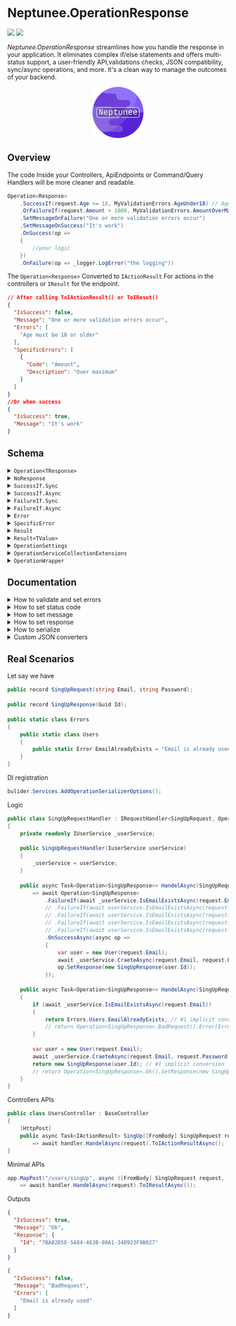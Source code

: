 # Neptunee.OperationResponse

![](https://img.shields.io/nuget/dt/Neptunee.OperationResponse)   [![](https://img.shields.io/nuget/v/Neptunee.OperationResponse)](https://www.nuget.org/packages/Neptunee.OperationResponse)

*Neptunee.OperationResponse* streamlines how you handle the response in your application. It eliminates complex if/else statements and offers multi-status support, a user-friendly API,validations checks, JSON compatibility, sync/async operations, and more. It's a clean way to manage the outcomes of your backend.

<p align="center">
<img width="23%" src="icon.png"  alt="icon"/>

## Overview

The code Inside your Controllers, ApiEndpoints or Command/Query Handlers will be more cleaner and readable.

```csharp
Operation<Response>
    .SuccessIf(request.Age >= 18, MyValidationErrors.AgeUnder18) // AgeUnder18 is new Error("Age must be 18 or older")
    .OrFailureIf(request.Amount > 1000, MyValidationErrors.AmountOverMax) // AmountOverMax is new SpecificError("Amount","Over maximum") 
    .SetMessageOnFailure("One or more validation errors occur")
    .SetMessageOnSuccess("It's work")
    .OnSuccess(op =>
    {
        //your logic
    })
    .OnFailure(op => _logger.LogError("the logging"))
```

The `Operation<Response>` Converted to `IActionResult` For actions in the controllers or `IResult` for the endpoint.

```json
// After calling ToIActionResult() or ToIResut()
{
  "IsSuccess": false,
  "Message": "One or more validation errors occur",
  "Errors": [
    "Age must be 18 or older"
  ],
  "SpecificErrors": [
    {
      "Code": "Amount", 
      "Description": "Over maximum"
    }
  ]
}
//Or when success
{
  "IsSuccess": true,
  "Message": "It's work"
}
```

## Schema

<details>
  <summary><code>Operation&lt;TResponse&gt;</code></summary>

#### Properties

| Property           | Type                         | Description                                                                                                                                                                                                                                                      |
|--------------------|------------------------------|------------------------------------------------------------------------------------------------------------------------------------------------------------------------------------------------------------------------------------------------------------------|
| **Message**        | `string?`                    | An optional message providing additional information or context related to the operation.<br/> The default serialized message is the name of `StatusCode` (e.g., Ok, BadRequest, etc.).                                                                          |                                 |
| **Response**       | `TResponse?`                 | The actual response data of the operation.                                                                                                                                                                                                                       |
| **Errors**         | `IReadOnlyCollection<Error>` | List of ([Error](src/Errors/Error.cs) or [SpecificError](src/Errors/SpecificError.cs)) associated with the operation.                                                                                                                                            |
| **HttpStatusCode** | `HttpStatusCode`             | [HttpStatusCode](https://github.com/dotnet/aspnetcore/blob/main/src/Http/Http.Abstractions/src/StatusCodes.cs) enum represents the HTTP status code returned by the operation.<br/> The default status `Ok` if errors property is empty or will be `BadRequest`. |
| **ExternalProps**  | `ExternalProps`              | [ExternalProps](src/ExternalProps.cs) object provides external properties provided based on the operation, actually it's a `Dictionary<string,string>`.                                                                                                          |
| **IsSuccess**      | `bool`                       | Indicates if the operation was successful.                                                                                                                                                                                                                       |
| **IsFailure**      | `bool`                       | Indicates if the operation has failed.                                                                                                                                                                                                                           |

#### Methods

| Method                                                        | Description                                               |
|---------------------------------------------------------------|-----------------------------------------------------------|
| `SetResponse(TResponse? response)`                            | Sets the response of the operation.                       |
| `SetMessage(string? message, bool overwrite = false)`         | Sets the message related to the operation.                |
| `SetMessageOnSuccess(string message, bool overwrite = false)` | Sets the message when operation is success.               |
| `SetMessageOnFailure(string message, bool overwrite = false)` | Sets the message when operation is failure.               |
| `SetStatusCode(HttpStatusCode statusCode)`                    | Sets the HTTP status code.                                |
| `Error(Error error)`                                          | Adds an error to the operation.                           |
| `ExternalProp<TValue>(string key, TValue value)`              | Adds an external property to the operation.               |
| `OnSuccess(Action<Operation<TResponse>> action)`              | Executes an action when operation is success.             |
| `OnSuccessAsync(Func<Operation<TResponse>, Task> task)`       | Asynchronously executes a task when operation is success. |
| `OnFailure(Action<Operation<TResponse>> action)`              | Executes an action when operation is failure.             |
| `OnFailureAsync(Func<Operation<TResponse>, Task> task)`       | Asynchronously executes a task when operation is failure. |

#### Static Factory Methods

| Method                               | Description                                                              |
|--------------------------------------|--------------------------------------------------------------------------|
| `Unknown()`                          | Creates an `Operation<TResponse>` with an unknown status.                |
| `Ok(string? message = null)`         | Creates a successful `Operation<TResponse>` with an optional message.    |
| `BadRequest(string? message = null)` | Creates a failed `Operation<TResponse>` with an optional message.        |
| `Result(Result result)`              | Creates an `Operation<TResponse>` from an `Result`.                      |
| `Result(Result<TResponse> result)`   | Creates an `Operation<TResponse>` from an `Result` with a response data. |

</details>
<details>
  <summary><code>NoResponse</code></summary>

The [NoResponse](src/NoResponse.cs) is abstract record to define that operation will not return actual response data.

</details>
<details>
    <summary><code>SuccessIf.Sync</code></summary>

###### Partial of `Operation<TResponse>`

#### Methods

| Method                                                                     | Description                                                                                                                                                                                                                       |
|----------------------------------------------------------------------------|-----------------------------------------------------------------------------------------------------------------------------------------------------------------------------------------------------------------------------------|
| `OrSuccessIf(bool predicate, Action<Operation<TResponse>> onFalse)`        | Executes the provided action `onFalse` on the current `Operation<TResponse>` if the provided boolean `predicate` is `false`, otherwise do nothing.                                                                                |
| `OrSuccessIf(bool predicate, Error errorOnFalse)`                          | Adds the provided error `errorOnFalse` to the current `Operation<TResponse>` if the provided boolean `predicate` is `false`, otherwise do nothing.                                                                                |
| `OrSuccessIf(Func<bool> predicate, Action<Operation<TResponse>> onFalse)`  | Executes the provided action `onFalse` on the current `Operation<TResponse>` if the boolean result of the provided predicate function is `false`, otherwise do nothing.                                                           |
| `OrSuccessIf(Func<bool> predicate, Error errorOnFalse)`                    | Adds the provided error `errorOnFalse` to the current `Operation<TResponse>` if the boolean result of the provided predicate function is `false`, otherwise do nothing.                                                           |
| `OrIf(Result result)`                                                      | Modifies the current `Operation<TResponse>` based on the properties of the provided `result`.                                                                                                                                     |
| `OrIf(Func<Result> result)`                                                | Modifies the current `Operation<TResponse>` based on the properties of the provided `result` obtained through the function.                                                                                                       |
| `AndSuccessIf(Func<bool> predicate, Action<Operation<TResponse>> onFalse)` | If the current `Operation<TResponse>` is still a success, executes the provided action `onFalse` on the current `Operation<TResponse>` if the boolean result of the provided predicate function is `false`, otherwise do nothing. |
| `AndSuccessIf(Func<bool> predicate, Error errorOnFalse)`                   | If the current `Operation<TResponse>` is still a success, adds the provided error `errorOnFalse` to the current `Operation<TResponse>` if the boolean result of the provided predicate function is `false`, otherwise do nothing. |
| `AndIf(Func<Result> result)`                                               | If the current `Operation<TResponse>` is still a success, modifies it based on the properties of the provided `result` obtained through the function.                                                                             |

#### Static Factory Methods

| Method                                                                  | Description                                                                                                                                                                                                                |
|-------------------------------------------------------------------------|----------------------------------------------------------------------------------------------------------------------------------------------------------------------------------------------------------------------------|
| `SuccessIf(bool predicate, Action<Operation<TResponse>> onFalse)`       | Creates a new unknown `Operation<TResponse>`, then executes the provided action `onFalse` on the current `Operation<TResponse>` if the provided boolean `predicate` is `false`, otherwise do nothing.                      |
| `SuccessIf(bool predicate, Error errorOnFalse)`                         | Creates a new unknown `Operation<TResponse>`, then adds the provided error `errorOnFalse` to the current `Operation<TResponse>` if the provided boolean `predicate` is `false`, otherwise do nothing.                      |
| `SuccessIf(Func<bool> predicate, Action<Operation<TResponse>> onFalse)` | Creates a new unknown `Operation<TResponse>`, then executes the provided action `onFalse` on the current `Operation<TResponse>` if the boolean result of the provided predicate function is `false`, otherwise do nothing. |
| `SuccessIf(Func<bool> predicate, Error errorOnFalse)`                   | Creates a new unknown `Operation<TResponse>`, then adds the provided error `errorOnFalse` to the current `Operation<TResponse>` if the boolean result of the provided predicate function is `false`, otherwise do nothing. |
| `If(Result result)`                                                     | Creates a new unknown `Operation<TResponse>`, then modifies the current `Operation<TResponse>` based on the properties of the provided `result`.                                                                           |

</details>
<details>
    <summary><code>SuccessIf.Async</code></summary>

Asynchronous method of `SuccessIf.Sync`.

#### Methods

| Method                                                                                |
|---------------------------------------------------------------------------------------|
| `OrSuccessIfAsync(Func<Task<bool>> predicate, Action<Operation<TResponse>> onFalse)`  |
| `OrSuccessIfAsync(Func<Task<bool>> predicate, Error errorOnFalse)`                    |
| `OrIfAsync(Func<Task<Result>> result)`                                                |
| `AndSuccessIfAsync(Func<Task<bool>> predicate, Action<Operation<TResponse>> onFalse)` |
| `AndSuccessIfAsync(Func<Task<bool>> predicate, Error errorOnFalse)`                   |
| `AndIfAsync(Func<Task<Result>> result)`                                               |

#### Static Factory Methods

| Method                                                                             |
|------------------------------------------------------------------------------------|
| `SuccessIfAsync(Func<Task<bool>> predicate, Action<Operation<TResponse>> onFalse)` |
| `SuccessIfAsync(Func<Task<bool>> predicate, Error errorOnFalse)`                   |

</details>

<details>
    <summary><code>FailureIf.Sync</code></summary>

Partial of `Operation<TResponse>`

#### Methods

| Method                                                                    | Description                                                                                                                                                                                                                     |
|---------------------------------------------------------------------------|---------------------------------------------------------------------------------------------------------------------------------------------------------------------------------------------------------------------------------|
| `OrFailureIf(bool predicate, Action<Operation<TResponse>> onTrue)`        | Executes the provided action `onTrue` on the current `Operation<TResponse>` if the provided boolean `predicate` is `true`, otherwise do nothing.                                                                                |
| `OrFailureIf(bool predicate, Error errorOnTrue)`                          | Adds the provided error `errorOnTrue` to the current `Operation<TResponse>` if the provided boolean `predicate` is `true`, otherwise do nothing.                                                                                |
| `OrFailureIf(Func<bool> predicate, Action<Operation<TResponse>> onTrue)`  | Executes the provided action `onTrue` on the current `Operation<TResponse>` if the boolean result of the provided predicate function is `true`, otherwise do nothing.                                                           |
| `OrFailureIf(Func<bool> predicate, Error errorOnTrue)`                    | Adds the provided error `errorOnTrue` to the current `Operation<TResponse>` if the boolean result of the provided predicate function is `true`, otherwise do nothing.                                                           |
| `AndFailureIf(Func<bool> predicate, Action<Operation<TResponse>> onTrue)` | If the current `Operation<TResponse>` is still a success, executes the provided action `onTrue` on the current `Operation<TResponse>` if the boolean result of the provided predicate function is `true`, otherwise do nothing. |
| `AndFailureIf(Func<bool> predicate, Error errorOnTrue)`                   | If the current `Operation<TResponse>` is still a success, adds the provided error `errorOnTrue` to the current `Operation<TResponse>` if the boolean result of the provided predicate function is `true`, otherwise do nothing. |

#### Static Factory Methods

| Method                                                                 | Description                                                                                                                                                                                                              |
|------------------------------------------------------------------------|--------------------------------------------------------------------------------------------------------------------------------------------------------------------------------------------------------------------------|
| `FailureIf(bool predicate, Action<Operation<TResponse>> onTrue)`       | Creates a new unknown `Operation<TResponse>`, then executes the provided action `onTrue` on the current `Operation<TResponse>` if the provided boolean `predicate` is `true`, otherwise do nothing.                      |
| `FailureIf(bool predicate, Error errorOnTrue)`                         | Creates a new unknown `Operation<TResponse>`, then adds the provided error `errorOnTrue` to the current `Operation<TResponse>` if the provided boolean `predicate` is `true`, otherwise do nothing.                      |
| `FailureIf(Func<bool> predicate, Action<Operation<TResponse>> onTrue)` | Creates a new unknown `Operation<TResponse>`, then executes the provided action `onTrue` on the current `Operation<TResponse>` if the boolean result of the provided predicate function is `true`, otherwise do nothing. |
| `FailureIf(Func<bool> predicate, Error errorOnTrue)`                   | Creates a new unknown `Operation<TResponse>`, then adds the provided error `errorOnTrue` to the current `Operation<TResponse>` if the boolean result of the provided predicate function is `true`, otherwise do nothing. |

</details>

<details>
    <summary><code>FailureIf.Async</code></summary>

Asynchronous method of `FailureIf.Sync`.

#### Methods

| Method                                                                               |
|--------------------------------------------------------------------------------------|
| `OrFailureIfAsync(Func<Task<bool>> predicate, Action<Operation<TResponse>> onTrue)`  |
| `OrFailureIfAsync(Func<Task<bool>> predicate, Error errorOnTrue)`                    |
| `AndFailureIfAsync(Func<Task<bool>> predicate, Action<Operation<TResponse>> onTrue)` |
| `AndFailureIfAsync(Func<Task<bool>> predicate, Error errorOnTrue)`                   |

#### Static Factory Methods

| Method                                                                            |
|-----------------------------------------------------------------------------------|
| `FailureIfAsync(Func<Task<bool>> predicate, Action<Operation<TResponse>> onTrue)` |
| `FailureIfAsync(Func<Task<bool>> predicate, Error errorOnFalse)`                  |

</details>


<details>
  <summary><code>Error</code></summary>

The `Error` record represents a error with a textual description. It is commonly used to provide human-readable error messages.

#### Properties

| Property        | Type     | Description                         |
|-----------------|----------|-------------------------------------|
| **Description** | `string` | A textual description of the error. |

#### Conversion Operators

| Method                                        | Description                                                               |
|-----------------------------------------------|---------------------------------------------------------------------------|
| `implicit operator Error(string description)` | Implicitly converts a string to an `Error` with the provided description. |

</details>

<details>
  <summary><code>SpecificError</code></summary>

###### Inherits `Error`

Representing an error with both a code and a description. It is commonly used to provide more specific error information, such as in any prop or field it happened.

#### Properties

| Property        | Type     | Description                         |
|-----------------|----------|-------------------------------------|
| **Code**        | `string` | A code associated with the error.   |
| **Description** | `string` | A textual description of the error. |

</details>
<details>
  <summary><code>Result</code></summary>

Use the `Result` class in scenarios where you need to handle logic before passing the relevant information to the `Operation<TResponse>`.
<br>
It used as an intermediary layer that can encapsulate and communicate information between services or methods.

#### Properties

| Property          | Type                         | Description                                                                                                                       |
|-------------------|------------------------------|-----------------------------------------------------------------------------------------------------------------------------------|
| **StatusCode**    | `HttpStatusCode`             | The HTTP status code associated with the result.                                                                                  |
| **Error**         | `Error?`                     | An optional error associated with the result.                                                                                     |
| **Message**       | `string?`                    | An optional message providing additional information or context related to the result.                                            |
| **ExternalProps** | `Dictionary<string, string>` | Additional external properties provided as key-value pairs.                                                                       |
| **IsSuccess**     | `bool`                       | Indicates if the result represents a successful operation, typically when the `StatusCode` falls within the range of 200-299.     |
| **IsFailure**     | `bool`                       | Indicates if the result represents a failed operation, typically when the `StatusCode` does not fall within the range of 200-299. |

#### Methods

| Method                     | Description                                                             |
|----------------------------|-------------------------------------------------------------------------|
| `To<TValue>()`             | Converts the `Result` to an `Result<TValue>` without providing a value. |
| `To<TValue>(TValue value)` | Converts the `Result` to an `Result<TValue>` and provides a value.      |

#### Static Factory Methods

| Method                                                                                                                          | Description                                                                         |
|---------------------------------------------------------------------------------------------------------------------------------|-------------------------------------------------------------------------------------|
| `With(HttpStatusCode statusCode, Error? error = null, string? message = null, Dictionary<string, string> externalProps = null)` | Creates a new `Result` with the specified properties.                               |
| `Ok(string? message = null, Dictionary<string, string> externalProps = null)`                                                   | Creates a successful `Result` with an optional message and external properties.     |
| `BadRequest(Error? error = null, string? message = null, Dictionary<string, string> externalProps = null)`                      | Creates a failed `Result` with an optional error, message, and external properties. |

</details>
<details>
  <summary><code>Result&lt;TValue&gt;</code></summary>

###### Inherits `Result`

Use `Result<TValue>` in case there are `TValue` will returned.

#### Properties

| Property     | Type     | Description                                    |
|--------------|----------|------------------------------------------------|
| **Value**    | `TValue` | representing the actual return data.           |
| **HasValue** | `bool`   | Indicates if the `Value` has a non-null value. |

#### Methods

| Method             | Description                                                                                   |
|--------------------|-----------------------------------------------------------------------------------------------|
| `ValueOrDefault()` | Retrieves the `Value` if it has a non-null value, or returns `null` if the `Value` is `null`. |

#### Conversion Operators

| Operator                                          | Description                                                                                    |
|---------------------------------------------------|------------------------------------------------------------------------------------------------|
| `implicit operator TValue(Result<TValue> result)` | Implicitly converts an `Result<TValue>` to its `Value`.                                        |
| `implicit operator Result<TValue>(TValue value)`  | Implicitly converts a `TValue` to a successful `Result<TValue>` containing the provided value. |

</details>
<details>
  <summary><code>OperationSettings</code></summary>

Provides a central place to manage and configure settings related to the serialization of `Operation<TResponse>` objects.

#### Properties

| Property                  | Type                    | Description                                                                             |
|---------------------------|-------------------------|-----------------------------------------------------------------------------------------|
| **JsonSerializerOptions** | `JsonSerializerOptions` | The JSON serialization options used for custom serialization of `Operation<TResponse>`. |

#### Methods

| Method                                                                     | Description                                                   |
|----------------------------------------------------------------------------|---------------------------------------------------------------|
| `ResetConverterFactory(JsonConverterFactory converterFactory)`             | Resets the JSON converter factory for `Operation<TResponse>`. |
| `ResetConverterFactory<TJsonConverter>()`                                  | Resets the JSON converter factory for `Operation<TResponse>`. |
| `ResetErrorConverter(JsonConverter<IReadOnlyCollection<Error>> converter)` | Resets the JSON converter for `IReadOnlyCollection<Error>`.   |
| `ResetErrorConverter<TJsonConverter>()`                                    | Resets the JSON converter for `IReadOnlyCollection<Error>`.   |
| `ResetExternalPropsConverter(JsonConverter<ExternalProps> converter)`      | Resets the JSON converter for `ExternalProps`.                |
| `ResetExternalPropsConverter<TJsonConverter>()`                            | Resets the JSON converter for `ExternalProps`.                |

Use the `OperationSettings` class to configure the JSON serialization options for `Operation<TResponse>` and to
manage custom JSON converters.

</details>

<details>
  <summary><code>OperationServiceCollectionExtensions</code></summary>

Offers extension methods for configuring the `Operation<TResponse>` JSON serialization options within MVC and HTTP serialization options in ASP.NET Core.

#### Methods

| Method                                                                                                                                                                                                                                                                           | Description                                                                                                         |
|----------------------------------------------------------------------------------------------------------------------------------------------------------------------------------------------------------------------------------------------------------------------------------|---------------------------------------------------------------------------------------------------------------------|
| `AddOperationSerializerOptions(JsonConverterFactory? operationJsonConverterFactory = null, JsonConverter<IReadOnlyCollection<Error>>? errorJsonConverter = null, JsonConverter<ExternalProps>? externalPropsJsonConverter = null, Action<JsonSerializerOptions>? action = null)` | Configures JSON serialization options for `Operation<TResponse>` and related objects within the service collection. |

Use the `OperationServiceCollectionExtensions` class when you want to configure JSON serialization options for your ASP.NET Core application, especially when working with `Operation<TResponse>` and related types.

</details>
<details>
  <summary><code>OperationWrapper</code></summary>

| Method                                                                                                          | Description                                                                                            |
|-----------------------------------------------------------------------------------------------------------------|--------------------------------------------------------------------------------------------------------|
| `ToIActionResult<TResponse>(this Operation<TResponse> Operation<TResponse>, object? serializerSettings = null)` | Converts an `Operation<TResponse>` to a `JsonResult`.                                                  |
| `ToIActionResultAsync<TResponse>(this Task<Operation<TResponse>> task, object? serializerSettings = null)`      | Asynchronously converts an `Operation<TResponse>` to a `JsonResult`.                                   |
| `ToIResult<TResponse>(this Operation<TResponse> Operation<TResponse>,JsonSerializerOptions? options = null)`    | Converts an `Operation<TResponse>` to a `Results.Json` (supported in .NET 6.0 or greater).             |
| `ToIResultAsync<TResponse>(this Task<Operation<TResponse>> task,JsonSerializerOptions? options = null)`         | Asynchronously converts `Operation<TResponse>` to a `Results.Json` (supported in .NET 6.0 or greater). |
| `ToOperation<TResponse>(this IdentityResult identityResult)`                                                    | Converts an `IdentityResult` to an `Operation<TResponse>`.                                             |

</details>

## Documentation

<details>
  <summary>How to validate and set errors</summary>

There are bunch of ways to validate your operation (check out all methods in [Schema](#schema)).
<br>
For defining errors there are 3 ways:

- `Error(string Description)` record.
- `SpecificError(string Code,string Description)` record inherits `Error(string Description)`.
- `string` implicit convert to `Error(string Description)`.

All errors set to `List<Error>`.

```csharp
public class SampleRequestHandler : IRequestHandler<Request,Operation<NoResponse>>
{
    // ctor and injections
    
    public async Task<Operation<NoResponse>> HandelAsync(Request request)
        => await Operation
            .SuccessIf(request.Prop == true, "the error") // way 1
            .OrFailureIf(() => request.Prop == true, new Error("the error")) // way 2
            .OrFailureIf(request.Prop == true, new SpecificError("the code", "description")) // way 3
            .AndFailureIfAsync(async () => await _service.IsGoneAsync(), op =>
            {
                //case: logic if this error occur 
                op.SetStatusCode(HttpStatusCode.Gone);
                op.Error(/* chose way you like */);
            })
            .OnSuccessAsync(op =>
            {
                // your logic
            });
}
```

The deference between `Or` / `And` methods is the `And` methods check if `Operation<TResponse>` is still success before execute, otherwise will skip.
<br>
So you may use `And` in case you have expensive check that you only want to check when everything else is alright.
</details>
<details>
  <summary>How to set status code</summary>

You can use `SetStatusCode()` method to set custom status code you need.

No need to set the **Ok** & **BadRequest** status because will automatically set if the `Errors` property was empty or not.

```csharp
    public Operation<NoResponse> Handel(Request request)
        => Operation<NoResponse>
            .IfSuccsus(/* passing params */)
            .OnSuccess(op =>
            {
                op.SetStatusCode(HttpStatusCode.Created);
                // logic
            });
```

```csharp
    public Operation<NoResponse> Handel(Request request)
    {
        // logic
        retrun Operation<NoResponse>.SetStatusCode(HttpStatusCode.Continue)
    } 
```

</details>
<details>
  <summary>How to set message</summary>

```diff
public class SampleRequestHandler : IRequestHandler<Request,Operation>
{
    // ctor and injections
    
    public async Task<Operation<NoResponse>> HandelAsync(Request request)
        => await Operation
            .SuccessIf(request.Prop == true, "the error") // way 1
            .OrFailureIf(request.Prop == true, new Error("the error")) // way 2
            .OrFailureIf(request.Prop == true, new SpecificError("the code", "description")) // way 3
            .AndFailureIfAsync(async () => await _service.IsGoneAsync(), op =>
            {
                // case: logic if this error occur 
                op.SetStatusCode(HttpStatusCode.Gone);
                op.Error(/* chose way you like */);
            })
+           .SetMessageOnSuccess("your succses message") // way 1
+           .SetMessageOnFailure("your failure message") // way 2
+           .SetMessage("your message") // way 3
            .OnSuccessAsync(op =>
            {
                // your logic
            });
}
```

This setters check if the message is null first, so like the example above the `SetMessage()` will not execute but the
setters has optional parameter `bool overwrite = false` can make it execute (`SetMessage("your message",true)`) in your rare case.
</details>

<details>
  <summary>How to set response</summary>

You can use `SetResponse()` method to set the actual data of the operation or just return the response that will implicitly convert to `Operation<TResponse>` with `200` as status code and `OK` as message.

```csharp
    public Operation<Response> Handel(Request request)
        => Operation<Response>
            .IfSuccsus(/* passing params */)
            .OnSuccess(op =>
            {
                // logic
                op.SetResponse(new Response(/* passing params */));
            });
```

```csharp
    public Operation<Response> Handel(Request request)
    {
        // logic
        retrun new Response(/* passing params */);
    } 
```

</details>

<details>
  <summary>How to serialize</summary>

When serialize `Operation<TResponse>` must use `JsonSerializerOptions` in [OperationSettings](src/OperationSettings.cs).

```csharp
JsonSerializer.Serialize(operation, OperationSettings.JsonSerializerOptions);
```

To configure these options for MVC and HTTP serialization in ASP.NET Core. In other words, to use them when calling `ToIActionResult()` or `ToIResult()` should use:

```csharp
bulider.Services.AddOperationSerializerOptions();
```

You can also change the default converters or options using `OperationSettings` methods, check the schema [here](#methods-7).

```csharp
OperationSettings.ResetErrorConverter<IgnoreEmptyCombineErrorConverter>();
```

or pass to optional parameters in `AddOperationSerializerOptions()`:

```csharp
bulider.Services.AddOperationSerializerOptions(externalPropsJsonConverter: new ExternalPropsConverter());
```

The `JsonSerializerOptions` has 3 JSON converts for *Operation<TResponse>*, *ExternalProps* and *Errors*.

P.S: can check the available JSON converters in ****Custom JSON converters**** bellow.
</details>

<details>
  <summary>Custom JSON converters</summary>

The custom JSON converters divided to:

- Operation<TResponse>
    - [OperationConverter with Factory](src/Converters/OperationConverter.cs) *(the default)*:
        - `IsSuccess` : serialize to **boolean**.
        - `Message` : serialize to **string** if is not null otherwise to name of status code.
        - `Response` : serialize to **object** if is not null otherwise ignore it.
        - `Errors` : serialize depends on the custom converter provided *(the default: `IgnoreEmptySplitErrorConverter`)*.
        - `ExtrenalProps` : serialize depends on the custom converter provided *(the default: `IgnoreEmptyExternalPropsConverter`)*.
        ```json
        {
          "IsSuccess": true,
          "Message": "OK"
        }
        ```
        ```json
        {
          "IsSuccess": false,
          "Message": "BadRequest",
          "Errors": [
            "the error"
          ]
        }
        ```
        ```json
        {
          "IsSuccess": true,
          "Message": "Custom message",
          "Response": {
            // The actual response object
          }
        }
      ```
- ExternalProps
    - [ExternalPropsConverter](src/Converters/ExternalPropsConverter.cs):
        - `ExternalProps` : serialize to **object**.
        ```json
        {
          "IsSuccess": true,
          "Message": "OK",
          "ExternalProps": {
            "key": "value"
          }
        }
        ```
        ```json
        {
          "IsSuccess": true,
          "Message": "OK",
          "ExternalProps": {}
        }
        ```
    - [IgnoreEmptyExternalPropsConverter](src/Converters/IgnoreEmpty/IgnoreEmptyExternalPropsConverter.cs) *(the default)*:
      ###### Inherits ExternalPropsConverter
        - `ExternalProps`: serialize to **object** if are *not empty* otherwise **ignore** it.
        ```json
            {
              "IsSuccess": true,
              "Message": "OK",
              "ExternalProps": {
                "key": "value"
              }
            }
        ```
        ```json
            {
              "IsSuccess": true,
              "Message": "OK"
            }
        ```
- Errors
    - [SplitErrorConverter](src/Converters/SplitErrorConverter.cs):
        - `Errors` : serialize the *Error(string Description)* to **list of strings**.
        - `SpecificErrors` : serialize the *SpecificError(string Code,string Description)* to **list of objects**.
        ```json
        {
          "IsSuccess": false,
          "Message": "BadRequest",
          "Errors": [
            "the error"
          ],
          "SpecificErrors": [
            {
              "Code": "The Code",
              "Description": "The Description"
            }
          ]
        }
        ```
        ```json
        {
          "IsSuccess": true,
          "Message": "OK",
          "Errors": [],
          "SpecificErrors": []
        }
        ```
    - [CombineErrorConverter](src/Converters/CombineErrorConverter.cs):
        - `Errors` : serialize to **list of strings** by converting `SpecificError(string Code,string Description)` object to `$"{Code} : {Description}"` string.
        ```json
        {
          "IsSuccess": false,
          "Message": "BadRequest",
          "Errors": [
            "the error",
            "The Code : The Description"
          ]
        }
        ```
        ```json
        {
          "IsSuccess": true,
          "Message": "OK",
          "Errors": []
        }
        ``` 
    - [IgnoreEmptySplitErrorConverter](src/Converters/IgnoreEmpty/IgnoreEmptySplitErrorConverter.cs) *(the default)*:
      ###### Inherits SplitErrorConverter
        - `Errors` : serialize the *Error(string Description)* to **list of strings** if are *not empty* otherwise **ignore** it..
        - `SpecificErrors` : serialize the *SpecificError(string Code,string Description)* to **list of objects** if are *not empty* otherwise **ignore** it.
         ```json
        {
          "IsSuccess": false,
          "Message": "BadRequest",
          "Errors": [
            "the error"
          ],
          "SpecificErrors": [
            {
              "Code": "The Code",
              "Description": "The Description"
            }
          ]
        }
        ```
        ```json
        {
          "IsSuccess": false,
          "Message": "BadRequest",
          "Errors": [
            "the error"
          ]
        }
        ```
        ```json
        {
          "IsSuccess": true,
          "Message": "OK"
        }
        ```
    - [IgnoreEmptyCombineErrorConverter](src/Converters/IgnoreEmpty/IgnoreEmptyCombineErrorConverter.cs):
      ###### Inherits CombineErrorConverter
        - `Errors` : serialize to **list of strings** by converting `SpecificError(string Code,string Description)` object to `$"{Code} : {Description}"` string if are *not empty* otherwise **ignore** it.
        ```json
        {
          "IsSuccess": false,
          "Message": "BadRequest",
          "Errors": [
            "The Code : The Description"
          ]
        }
        ```
        ```json
        {
          "IsSuccess": true,
          "Message": "OK"
        }
        ```

</details>

## Real Scenarios

Let say we have

```csharp
public record SingUpRequest(string Email, string Password);

public record SingUpResponse(Guid Id);

public static class Errors
{
    public static class Users
    {
        public static Error EmailAlreadyExists = "Email is already used";
    }
}
```

DI registration

```csharp
bulider.Services.AddOperationSerializerOptions();
```

Logic

```csharp
public class SingUpRequestHandler : IRequestHandler<SingUpRequest, Operation<SingUpResponse>>
{
    private readonly IUserService _userService;

    public SingUpRequestHandler(IuserService userService)
    {
        _userService = userService;
    }

    public async Task<Operation<SingUpResponse>> HandelAsync(SingUpRequest request) // #1
        => await Operation<SingUpResponse>
            .FailureIf(await _userService.IsEmailExistsAsync(request.Email), Errors.Users.EmailAlreadyExists)
            // .FailureIf(await userService.IsEmailExistsAsync(request.Email), new Error("Email is already used")) #2
            // .FailureIf(await userService.IsEmailExistsAsync(request.Email), "Email is already used") #3
            // .FailureIf(await userService.IsEmailExistsAsync(request.Email), new SpecificError("Email","already used")) #4
            // .FailureIf(await userService.IsEmailExistsAsync(request.Email), op => op.Error(Errors.Users.EmailAlreadyExists)) #5 and more
            .OnSuccessAsync(async op =>
            {
                var user = new User(request.Email);
                await _userService.CraeteAsync(request.Email, request.Password);
                op.SetResponse(new SingUpResponse(user.Id));
            });

    public async Task<Operation<SingUpResponse>> HandelAsync(SingUpRequest request) // #2
    {
        if (await _userService.IsEmailExistsAsync(request.Email))
        {
            return Errors.Users.EmailAlreadyExists; // #1 implicit conversion
            // return Operation<SingUpResponse>.BadRequest().Error(Errors.Users.EmailAlreadyExists); #2
        }

        var user = new User(request.Email);
        await _userService.CraeteAsync(request.Email, request.Password);
        return new SingUpResponse(user.Id); // #1 implicit conversion
        // return Operation<SingUpResponse>.Ok().SetResponse(new SingUpResponse(user.Id)); #2
    }
}
```

Controllers APIs

```csharp
public class UsersController : BaseController
{
    [HttpPost]
    public async Task<IActionResult> SingUp([FromBody] SingUpRequest request, [FromServices] IRequestHandler<SingUpRequest, Operation<SingUpResponse>> handler)
        => await handler.HandelAsync(request).ToIActionResultAsync();
}
```

Minimal APIs

```csharp
app.MapPost("/users/singUp", async ([FromBody] SingUpRequest request, [FromServices] IRequestHandler<SingUpRequest, Operation<SingUpResponse>> handler)
    => await handler.HandelAsync(request).ToIResultAsync());
```

Outputs

```json
{
  "IsSuccess": true,
  "Message": "Ok",
  "Response": {
    "Id": "7BA82D5E-5A84-463B-80A1-34D923F9B027"
  }
}
```

```json
{
  "IsSuccess": false,
  "Message": "BadRequest",
  "Errors": [
    "Email is already used"
  ]
}
```
